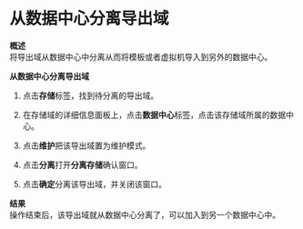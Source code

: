 # 从数据中心分离导出域

**概述**<br/>
将导出域从数据中心中分离从而将模板或者虚拟机导入到另外的数据中心。

**从数据中心分离导出域**

1. 点击**存储**标签，找到待分离的导出域。

2. 在存储域的详细信息面板上，点击**数据中心**标签，点击该存储域所属的数据中心。

3. 点击**维护**把该导出域置为维护模式。

4. 点击**分离**打开**分离存储**确认窗口。

5. 点击**确定**分离该导出域，并关闭该窗口。

**结果**<br/>
操作结束后，该导出域就从数据中心分离了，可以加入到另一个数据中心中。

